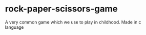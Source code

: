 # rock-paper-scissors-game
A very common game which we use to play in childhood. Made in c language
